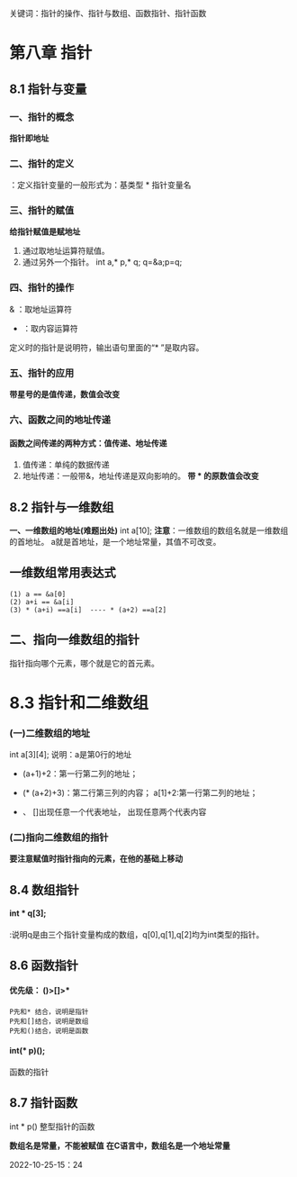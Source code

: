 关键词：指针的操作、指针与数组、函数指针、指针函数


# 第八章 指针

## 8.1 指针与变量

### 一、指针的概念
**指针即地址**


### 二、指针的定义
：定义指针变量的一般形式为：基类型 * 指针变量名

### 三、指针的赋值
**给指针赋值是赋地址**
1. 通过取地址运算符赋值。
2. 通过另外一个指针。
	int a,* p,* q;
	q=&a;p=q;

### 四、指针的操作
& ：取地址运算符
* ：取内容运算符

定义时的指针是说明符，输出语句里面的“* ”是取内容。

### 五、指针的应用
**带星号的是值传递，数值会改变**

### 六、函数之间的地址传递

#### 函数之间传递的两种方式：值传递、地址传递
1. 值传递：单纯的数据传递
2. 地址传递：一般带&，地址传递是双向影响的。
**带 * 的原数值会改变**


## 8.2 指针与一维数组


**一、一维数组的地址(难题出处)**
int a[10];
**注意**：一维数组的数组名就是一维数组的首地址。
a就是首地址，是一个地址常量，其值不可改变。

## 一维数组常用表达式

    (1) a == &a[0]
    (2) a+i == &a[i]
    (3) * (a+i) ==a[i]  ---- * (a+2) ==a[2]

## 二、指向一维数组的指针
指针指向哪个元素，哪个就是它的首元素。

# 8.3 指针和二维数组

### (一)二维数组的地址
int a[3][4];
说明：a是第0行的地址

* (a+1)+2：第一行第二列的地址；
* (* (a+2)+3)：第二行第三列的内容；
a[1]+2:第一行第二列的地址；


* 、 []出现任意一个代表地址，
	  出现任意两个代表内容


### (二)指向二维数组的指针
**要注意赋值时指针指向的元素，在他的基础上移动**



## 8.4 数组指针

#### int * q[3];
:说明q是由三个指针变量构成的数组，q[0],q[1],q[2]均为int类型的指针。



## 8.6 函数指针
#### 优先级： ()>[]>*

    P先和* 结合，说明是指针
    P先和[]结合，说明是数组
    P先和()结合，说明是函数

#### int(* p)();
函数的指针

## 8.7 指针函数

int * p()
整型指针的函数


**数组名是常量，不能被赋值**
**在C语言中，数组名是一个地址常量**



2022-10-25-15：24
